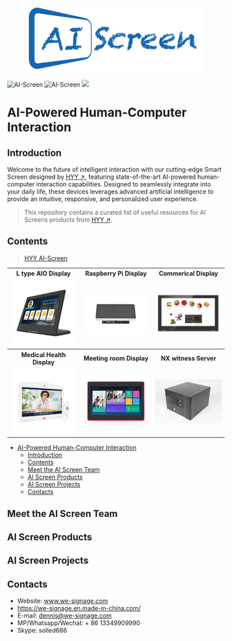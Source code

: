 
<p align = "center">
  <a href="http://www.we-signage.com">
  <img src="./Documents/img/AI_Screen.png" height="150" />
  </a>
</p>



<p>
<img alt="AI-Screen" src="https://img.shields.io/github/stars/industrialtablet/AI-Screen?style=social&label=Star&maxAge=2592000"/>
<img alt="AI-Screen" src="https://img.shields.io/badge/GitHub-AI%20Screen-5674dd.svg?style=flat?style=flat-square&logo=GitHub">
<img at = "AI-Screen" src="https://img.shields.io/badge/Google-AI%20Screen-4c86ea.svg?style=flat?style=flat-square&logo=Android">
</p> 

# AI-Powered Human-Computer Interaction


## Introduction
Welcome to the future of intelligent interaction with our cutting-edge Smart Screen designed by [HYY ↗](https://www.we-signage.com), featuring state-of-the-art AI-powered human-computer interaction capabilities. Designed to seamlessly integrate into your daily life, these devices leverages advanced artificial intelligence to provide an intuitive, responsive, and personalized user experience.
> This repository contains a curated list of useful resources for AI Screens products from [HYY ↗](https://www.we-signage.com).

## Contents
> [HYY AI-Screen](#hyy-ai-screen)


<table textalign="center">
  <tr>
    <th>L type AIO Display</th>
    <th>Raspberry Pi Display</th>
    <th><a  href="https://github.com/industrialtablet/AI-Screen/tree/main/Documents/Products/all-in-one" style="text-decoration: none;">Commerical Display</a></th>
  </tr>
  <tr>
  <tr>
    <td width="33.33%"><img src="./Documents/img/main_p_1.jpg" width="100%" height="auto"/></td>
     <td width="33.33%"><img src="./Documents/img/main_p_2.jpg" width="100%" height="auto"/></td>
      <td width="33.33%"><a href="https://github.com/industrialtablet/AI-Screen/tree/main/Documents/Products/all-in-one"><img src="./Documents/img/main_p_3.jpg" width="100%" height="auto"/></a></td>
  </tr>
  <!-- <tr>
    <td><img src="./Documents/img/main_p_1.jpg"/></td>
    <td><a href="https://github.com/industrialtablet/AI-Screen/tree/main/Documents/Products/all-in-one">Conference all-in-one machine</a></td>
    <td><a href="https://github.com/industrialtablet/AI-Screen/tree/main/Documents/Products/all-in-one"><img src="./Documents/Products/all-in-one/img/all-in-one-2.jpg" alt="all-in-one" width="auto" height="200"/></a></td>
  </tr> -->
  <tr>
    <th>Medical Health Display</th>
    <th>Meeting room Display</th>
    <th>NX witness Server</th>
  </tr>
   <tr>
    <td width="33.33%"><img src="./Documents/img/main_p_4.jpg" width="100%" height="auto"/></td>
     <td width="33.33%"><img src="./Documents/img/main_p_5.jpg" width="100%" height="auto"/></td>
      <td width="33.33%"><img src="./Documents/img/main_p_6.jpg" width="100%" height="auto"/></td>
  </tr>
  <!-- <tr>
    <td>Bar Screen</td>
    <td><a href="https://github.com/industrialtablet/AI-Screen/tree/main/Documents/Products/bar-screen">Bar Screen</a></td>
    <td><a href="https://github.com/industrialtablet/AI-Screen/tree/main/Documents/Products/bar-screen"><img src="./Documents/Products/bar-screen/img/img_bar_1.jpg" alt="bar screen" width="auto"  height="200" style="vertical-align: middle;"/></a></td>
  </tr> -->
  
</table>

- [AI-Powered Human-Computer Interaction](#ai-powered-human-computer-interaction)
  - [Introduction](#introduction)
  - [Contents](#contents)
  - [Meet the AI Screen Team](#meet-the-ai-screen-team)
  - [AI Screen Products](#ai-screen-products)
  - [AI Screen Projects](#ai-screen-projects)
  - [Contacts](#contacts)

## Meet the AI Screen Team

## AI Screen Products

## AI Screen Projects

## Contacts

- Website: www.we-signage.com
- https://we-signage.en.made-in-china.com/
- E-mail: dennis@we-signage.com
- MP/Whatsapp/Wechat: + 86 13349909990
- Skype: solled686
